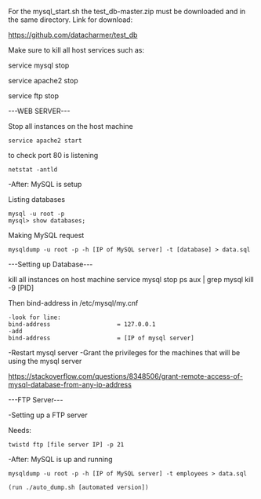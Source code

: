 For the mysql_start.sh the test_db-master.zip must be downloaded and in the same directory. Link for download:

https://github.com/datacharmer/test_db

Make sure to kill all host services such as:

service mysql stop

service apache2 stop

service ftp stop



---WEB SERVER---

Stop all instances on the host machine

	service apache2 start
	
to check port 80 is listening

	netstat -antld 

-After: MySQL is setup

Listing databases
	
	mysql -u root -p
	mysql> show databases;

Making MySQL request

	mysqldump -u root -p -h [IP of MySQL server] -t [database] > data.sql



---Setting up Database---

kill all instances on host machine
	service mysql stop
	ps aux | grep mysql
	kill -9 [PID]

Then bind-address in /etc/mysql/my.cnf

	-look for line:
	bind-address                   = 127.0.0.1
	-add
	bind-address                   = [IP of mysql server]

-Restart mysql server
-Grant the privileges for the machines that will be using
the mysql server

https://stackoverflow.com/questions/8348506/grant-remote-access-of-mysql-database-from-any-ip-address


---FTP Server---

-Setting up a FTP server

Needs:

	twistd ftp [file server IP] -p 21


-After: MySQL is up and running

	mysqldump -u root -p -h [IP of MySQL server] -t employees > data.sql

	(run ./auto_dump.sh [automated version])






